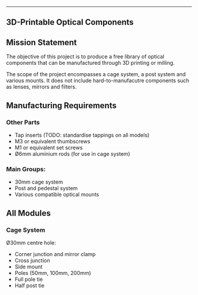 -------------------------------
3D-Printable Optical Components
-------------------------------

## Mission Statement

The objective of this project is to produce a free library of optical components that can be manufactured through 3D printing or milling. 

The scope of the project encompasses a cage system, a post system and various mounts. It does not include hard-to-manufacutre components such as lenses, mirrors and filters.

## Manufacturing Requirements

### Other Parts

- Tap inserts (TODO: standardise tappings on all models)
- M3 or equivalent thumbscrews 
- M1 or equivalent set screws
- Ø6mm aluminium rods (for use in cage system)

### Main Groups:

- 30mm cage system
- Post and pedestal system
- Various compatible optical mounts

## All Modules

### Cage System

Ø30mm centre hole:

- Corner junction and mirror clamp
- Cross junction
- Side mount
- Poles (50mm, 100mm, 200mm)
- Full pole tie
- Half post tie

